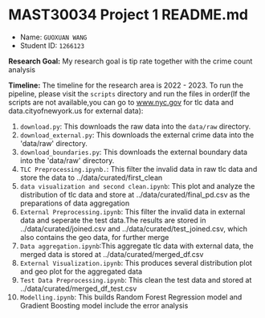 
# MAST30034 Project 1 README.md
- Name: `GUOXUAN WANG`
- Student ID: `1266123`

**Research Goal:** My research goal is tip rate together with the crime count analysis 

**Timeline:** The timeline for the research area is 2022 - 2023.
To run the pipeline, please visit the `scripts` directory and run the files in order(If the scripts are not available,you can go to www.nyc.gov for tlc data and data.cityofnewyork.us for external data):
1. `download.py`: This downloads the raw data into the `data/raw` directory.
2. `download_external.py`: This downloads the external crime data into the 'data/raw' directory.
3. `download_boundaries.py`: This downloads the external boundary data into the 'data/raw' directory.
4. `TLC Preprocessing.ipynb.`: This filter the invalid data in raw tlc data and store the data to ../data/curated/first_clean
5. `data visualization and second clean.ipynb`: This plot and analyze the distribution of tlc data and store at ../data/curated/final_pd.csv as the preparations of data aggregation
6. `External Preprocessing.ipynb`: This filter the invalid data in external data and seperate the test data.The results are stored in ../data/curated/joined.csv and ../data/curated/test_joined.csv, which also contains the geo data, for further merge
7. `Data aggregation.ipynb`:This aggregate tlc data with external data, the merged data is stored at ../data/curated/merged_df.csv
8. `External Visualization.ipynb`: This produces several distribution plot and geo plot for the aggregated data
9. `Test Data Preprocessing.ipynb`: This clean the test data and stored at ../data/curated/merged_df_test.csv
10. `Modelling.ipynb`: This builds Random Forest Regression model and Gradient Boosting model include the error analysis